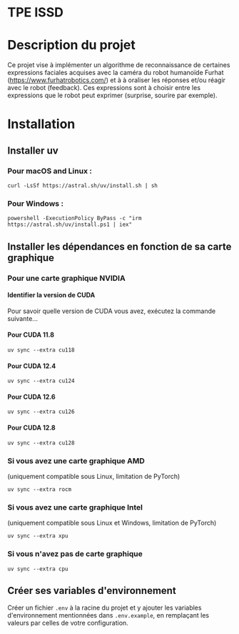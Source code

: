 # TPE ISSD

# Description du projet

Ce projet vise à implémenter un algorithme de reconnaissance de certaines expressions faciales acquises avec la caméra du robot humanoïde Furhat (https://www.furhatrobotics.com/) et à à oraliser les réponses et/ou réagir avec le robot (feedback). Ces expressions sont à choisir entre les expressions que le robot peut exprimer (surprise, sourire par exemple).

# Installation

## Installer uv

### Pour macOS and Linux :

```
curl -LsSf https://astral.sh/uv/install.sh | sh
```

### Pour Windows :

```
powershell -ExecutionPolicy ByPass -c "irm https://astral.sh/uv/install.ps1 | iex"
```

## Installer les dépendances en fonction de sa carte graphique

### Pour une carte graphique NVIDIA

#### Identifier la version de CUDA

Pour savoir quelle version de CUDA vous avez, exécutez la commande suivante...

#### Pour CUDA 11.8

```
uv sync --extra cu118
```

#### Pour CUDA 12.4

```
uv sync --extra cu124
```

#### Pour CUDA 12.6

```
uv sync --extra cu126
```

#### Pour CUDA 12.8

```
uv sync --extra cu128
```

### Si vous avez une carte graphique AMD

(uniquement compatible sous Linux, limitation de PyTorch)

```
uv sync --extra rocm
```

### Si vous avez une carte graphique Intel

(uniquement compatible sous Linux et Windows, limitation de PyTorch)

```
uv sync --extra xpu
```

### Si vous n'avez pas de carte graphique

```
uv sync --extra cpu
```

## Créer ses variables d'environnement

Créer un fichier `.env` à la racine du projet et y ajouter les variables d'environnement mentionnées dans `.env.example`, en remplaçant les valeurs par celles de votre configuration.
